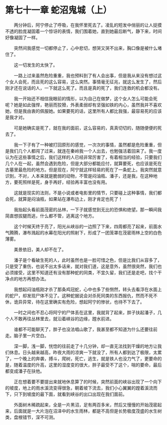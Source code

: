 # 第七十一章 蛇沼鬼城（上）


　　两分钟后，阿宁停止了呼吸，在我怀里死去了。凌乱的短发中俏丽的让人捉摸不透的脸庞凝固着一个惊讶的表情，我们围着她，直到她最后断气，静下来，时间好像凝固了一样。

　　突然间我感觉一切都停止了，心中悲切，想哭又哭不出来，胸口像是被什么堵住了。

　　这一切发生的太快了。

　　一路上过来虽然危险重重，我也预料到了有人会出事，但是我从来没有想过这个女人会死，而且死的这么容易，这么突然。事情毫无征兆，就这么发生了，然后刚才还在说话的人，一下就这么死了。而且是真的死了，我们连救的机会都没有。

　　我一开始还不相信我眼前的情形，以为自己在做梦，这个女人怎么可能会死呢？她是如此强悍，艳丽而狡猾，外表柔弱却有坚强如铁的内心，虽然我并不喜欢她，但是我由衷的佩服她。如果要死的话，这里所有人都比我强，最容易死的应该是我才对。

　　可是她确实是死了，就在我的面前，这么容易的，真真切切的，随随便便的死去了。

　　我一下子有了一种被打回原形的感觉，一次次的事情，虽然都是危险重重，但是我们几个人都闯了过来，就连在秦岭我一个人出去，也勉强活着回来了。我一度认为在这些事情之后，我们这样的人已经非常厉害了，有着相当的经验，只要我们几个人在一起，虽然会遇到危险，但是大部分都能应付，就算要死，也应该是死在古墓里最危险的地方。但是现在，阿宁就这样轻易的死在了一条蛇上。我突然就意识到，不对，人本来就是脆弱的动物，不管是闷油瓶、潘子，还是我，在这种地方，要死照样是死，身手再好，经验再丰富也没有用。

　　这就是现实的法则，不是小说或者电影里的情节，只要碰上这种事情，我们都会死，就算是闷油瓶，如果站在瀑布边上，刚才肯定也死了！

　　我抬起头看前面茂密的丛林，一下子就感觉到无比的恐惧和绝望。那一瞬间我简直想拔腿而逃，什么都不管，逃离这个地方。

　　这个时候天终于亮了，阳光从峡谷的一边照了下来，四周都亮了起来，前面水气腾腾，瀑布溅起的水幕在阳光的照射下，形成了一团笼罩在茂密雨林上空的白色薄雾。

　　美景依旧，美人却不在了。

　　潘子是个看破生死的人，此时虽然也是一脸可惜之色，但是比我们从容多了，只是受了重伤，也说不出太多话来，就对我们道，这是意外，虽然很突然，我们也必须接受，这里不知道还有没有那种蛇的同类，不宜久留，我们还是走吧，找个干净点的地方再想办法。

　　我想起闷油瓶刚才杀了那条鸡冠蛇，心中也多了些恻然，转头去看浮在水面上的蛇尸，却发现尸体不见了。这种蛇据说会对杀死同类的东西报仇，然而不死不休，诡异异常，待在这里确实有危险，想起阿宁的惨状，也待不下去了。

　　一时之间也不忍心将阿宁的尸体丢在这里，我就背了起来，胖子扶起潘子，几个人不敢再往丛林里去，就沿着峡谷的边缘，蹚水前进。

　　谁都不可能聊天了，胖子也没法唱山歌了，我甚至都不知道为什么还要往前走。脑子里一片空白。

　　深一脚，浅一脚，恍惚的往前走了十几分钟，却一直无法找到干燥的地方让我们休息。日头越来越高，昨夜大雨的凉爽一下就没了，所有人都到达了极限，太累了，一个晚上的奔袭，搏斗，爬树，死亡，逃生，就是铁人也没力气了，更要命的是，随着温度的升高，这里的湿度变的很大，胖子最受不了这个，喘的要命，最后都变成潘子在扶他。

　　正在想着要不要提出来就地休息算了的时候，突然前面的峡谷出现了一个向下的坡度，地上的雨水溪流变得很急，朝着坡下流去，我们小心翼翼的蹚着溪流而下，只下到坡度的最下面，就看到峡谷的出口出现在我们面前。

　　外面树木稀疏起来，全是一片黑沼，足有两百多米，然后又慢慢的开始茂密起来，后面就是一大片泡在沼泽中的水生雨林，都是不高但是长势极度茂盛的水生树类，盘根错节，深不可测。


